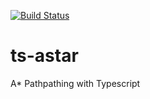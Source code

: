 [![Build Status](https://travis-ci.org/jacobtshirt/ts-astar.svg?branch=master)](https://travis-ci.org/jacobtshirt/ts-astar)
# ts-astar

A* Pathpathing with Typescript